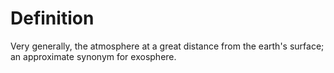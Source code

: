 # Definition

Very generally, the atmosphere at a great distance from the earth's
surface; an approximate synonym for exosphere.

